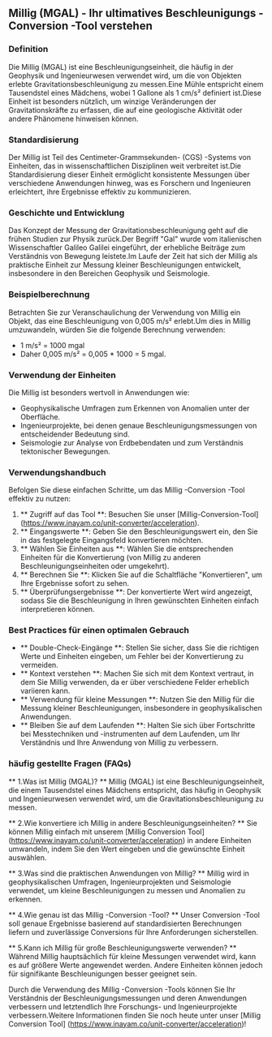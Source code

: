 ## Millig (MGAL) - Ihr ultimatives Beschleunigungs -Conversion -Tool verstehen

### Definition
Die Millig (MGAL) ist eine Beschleunigungseinheit, die häufig in der Geophysik und Ingenieurwesen verwendet wird, um die von Objekten erlebte Gravitationsbeschleunigung zu messen.Eine Mühle entspricht einem Tausendstel eines Mädchens, wobei 1 Gallone als 1 cm/s² definiert ist.Diese Einheit ist besonders nützlich, um winzige Veränderungen der Gravitationskräfte zu erfassen, die auf eine geologische Aktivität oder andere Phänomene hinweisen können.

### Standardisierung
Der Millig ist Teil des Centimeter-Grammsekunden- (CGS) -Systems von Einheiten, das in wissenschaftlichen Disziplinen weit verbreitet ist.Die Standardisierung dieser Einheit ermöglicht konsistente Messungen über verschiedene Anwendungen hinweg, was es Forschern und Ingenieuren erleichtert, ihre Ergebnisse effektiv zu kommunizieren.

### Geschichte und Entwicklung
Das Konzept der Messung der Gravitationsbeschleunigung geht auf die frühen Studien zur Physik zurück.Der Begriff "Gal" wurde vom italienischen Wissenschaftler Galileo Galilei eingeführt, der erhebliche Beiträge zum Verständnis von Bewegung leistete.Im Laufe der Zeit hat sich der Millig als praktische Einheit zur Messung kleiner Beschleunigungen entwickelt, insbesondere in den Bereichen Geophysik und Seismologie.

### Beispielberechnung
Betrachten Sie zur Veranschaulichung der Verwendung von Millig ein Objekt, das eine Beschleunigung von 0,005 m/s² erlebt.Um dies in Millig umzuwandeln, würden Sie die folgende Berechnung verwenden:
- 1 m/s² = 1000 mgal
- Daher 0,005 m/s² = 0,005 * 1000 = 5 mgal.

### Verwendung der Einheiten
Die Millig ist besonders wertvoll in Anwendungen wie:
- Geophysikalische Umfragen zum Erkennen von Anomalien unter der Oberfläche.
- Ingenieurprojekte, bei denen genaue Beschleunigungsmessungen von entscheidender Bedeutung sind.
- Seismologie zur Analyse von Erdbebendaten und zum Verständnis tektonischer Bewegungen.

### Verwendungshandbuch
Befolgen Sie diese einfachen Schritte, um das Millig -Conversion -Tool effektiv zu nutzen:
1. ** Zugriff auf das Tool **: Besuchen Sie unser [Millig-Conversion-Tool] (https://www.inayam.co/unit-converter/acceleration).
2. ** Eingangswerte **: Geben Sie den Beschleunigungswert ein, den Sie in das festgelegte Eingangsfeld konvertieren möchten.
3. ** Wählen Sie Einheiten aus **: Wählen Sie die entsprechenden Einheiten für die Konvertierung (von Millig zu anderen Beschleunigungseinheiten oder umgekehrt).
4. ** Berechnen Sie **: Klicken Sie auf die Schaltfläche "Konvertieren", um Ihre Ergebnisse sofort zu sehen.
5. ** Überprüfungsergebnisse **: Der konvertierte Wert wird angezeigt, sodass Sie die Beschleunigung in Ihren gewünschten Einheiten einfach interpretieren können.

### Best Practices für einen optimalen Gebrauch
- ** Double-Check-Eingänge **: Stellen Sie sicher, dass Sie die richtigen Werte und Einheiten eingeben, um Fehler bei der Konvertierung zu vermeiden.
- ** Kontext verstehen **: Machen Sie sich mit dem Kontext vertraut, in dem Sie Millig verwenden, da er über verschiedene Felder erheblich variieren kann.
- ** Verwendung für kleine Messungen **: Nutzen Sie den Millig für die Messung kleiner Beschleunigungen, insbesondere in geophysikalischen Anwendungen.
- ** Bleiben Sie auf dem Laufenden **: Halten Sie sich über Fortschritte bei Messtechniken und -instrumenten auf dem Laufenden, um Ihr Verständnis und Ihre Anwendung von Millig zu verbessern.

### häufig gestellte Fragen (FAQs)

** 1.Was ist Millig (MGAL)? **
Millig (MGAL) ist eine Beschleunigungseinheit, die einem Tausendstel eines Mädchens entspricht, das häufig in Geophysik und Ingenieurwesen verwendet wird, um die Gravitationsbeschleunigung zu messen.

** 2.Wie konvertiere ich Millig in andere Beschleunigungseinheiten? **
Sie können Millig einfach mit unserem [Millig Conversion Tool] (https://www.inayam.co/unit-converter/acceleration) in andere Einheiten umwandeln, indem Sie den Wert eingeben und die gewünschte Einheit auswählen.

** 3.Was sind die praktischen Anwendungen von Millig? **
Millig wird in geophysikalischen Umfragen, Ingenieurprojekten und Seismologie verwendet, um kleine Beschleunigungen zu messen und Anomalien zu erkennen.

** 4.Wie genau ist das Millig -Conversion -Tool? **
Unser Conversion -Tool soll genaue Ergebnisse basierend auf standardisierten Berechnungen liefern und zuverlässige Conversions für Ihre Anforderungen sicherstellen.

** 5.Kann ich Millig für große Beschleunigungswerte verwenden? **
Während Millig hauptsächlich für kleine Messungen verwendet wird, kann es auf größere Werte angewendet werden. Andere Einheiten können jedoch für signifikante Beschleunigungen besser geeignet sein.

Durch die Verwendung des Millig -Conversion -Tools können Sie Ihr Verständnis der Beschleunigungsmessungen und deren Anwendungen verbessern und letztendlich Ihre Forschungs- und Ingenieurprojekte verbessern.Weitere Informationen finden Sie noch heute unter unser [Millig Conversion Tool] (https://www.inayam.co/unit-converter/acceleration)!